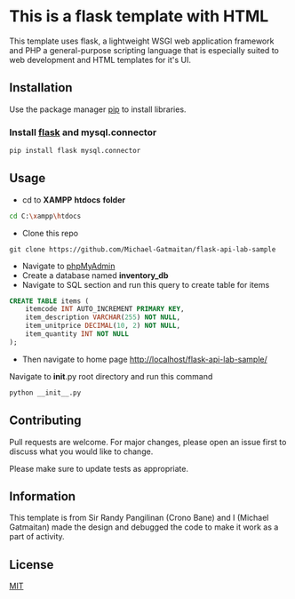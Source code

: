# This is a flask template with HTML

This template uses flask, a lightweight WSGI web application framework and PHP a general-purpose scripting language that is especially suited to web development and HTML templates for it's UI.

## Installation

Use the package manager [pip](https://pip.pypa.io/en/stable/) to install libraries.

### Install [flask](https://flask.palletsprojects.com/) and mysql.connector

```bash
pip install flask mysql.connector
```

## Usage

- cd to **XAMPP** **htdocs** **folder**

```bash
cd C:\xampp\htdocs
```

- Clone this repo

```git
git clone https://github.com/Michael-Gatmaitan/flask-api-lab-sample
```

- Navigate to [phpMyAdmin](http://localhost/phpmyadmin/)
- Create a database named **inventory_db**
- Navigate to SQL section and run this query to create table for items

```sql
CREATE TABLE items (
    itemcode INT AUTO_INCREMENT PRIMARY KEY,
    item_description VARCHAR(255) NOT NULL,
    item_unitprice DECIMAL(10, 2) NOT NULL,
    item_quantity INT NOT NULL
);
```

- Then navigate to home page [http://localhost/flask-api-lab-sample/](http://localhost/flask-api-lab-sample/)

Navigate to **init**.py root directory and run this command

```bash
python __init__.py
```

## Contributing

Pull requests are welcome. For major changes, please open an issue first
to discuss what you would like to change.

Please make sure to update tests as appropriate.

## Information

This template is from Sir Randy Pangilinan (Crono Bane) and I (Michael Gatmaitan) made the design and debugged the code to make it work as a part of activity.

## License

[MIT](https://choosealicense.com/licenses/mit/)
